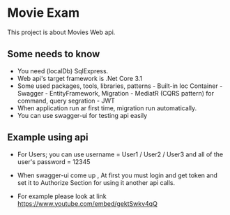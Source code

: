 # Movie Exam
This project is about Movies Web api. 

## Some needs to know
  * You need (localDb) SqlExpress.
  * Web api's target framework is .Net Core 3.1
  * Some used packages, tools, libraries, patterns
        - Built-in Ioc Container 
        - Swagger
        - EntityFramework, Migration
        - MediatR (CQRS pattern) for command, query segration
        - JWT 
  * When application run ar first time, migration run automatically.
  * You can use swagger-ui for testing api easily
  
## Example using api 
 - For Users; you can use username = User1 / User2 / User3  and all of the user's password = 12345
 
 - When swagger-ui come up , At first you must login and get token and set it to Authorize Section for using it another api calls.
 
 - For example please look at link https://www.youtube.com/embed/gektSwkv4qQ
 


 

